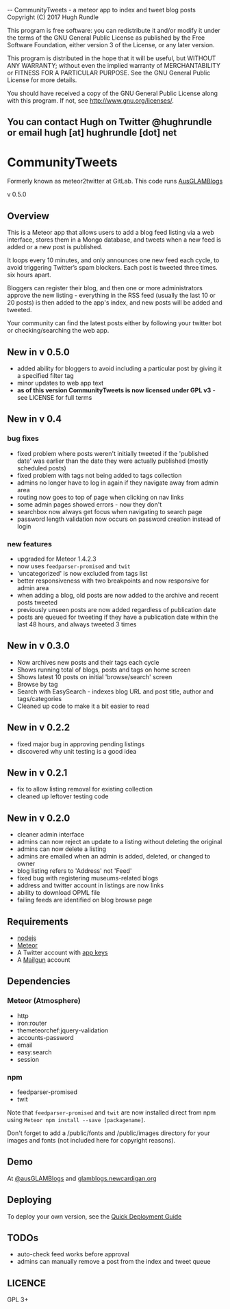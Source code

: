 
--
CommunityTweets - a meteor app to index and tweet blog posts
Copyright (C) 2017  Hugh Rundle

This program is free software: you can redistribute it and/or modify
it under the terms of the GNU General Public License as published by
the Free Software Foundation, either version 3 of the License, or
any later version.

This program is distributed in the hope that it will be useful,
but WITHOUT ANY WARRANTY; without even the implied warranty of
MERCHANTABILITY or FITNESS FOR A PARTICULAR PURPOSE.  See the
GNU General Public License for more details.

You should have received a copy of the GNU General Public License
along with this program.  If not, see <http://www.gnu.org/licenses/>.

You can contact Hugh on Twitter @hughrundle 
or email hugh [at] hughrundle [dot] net
--

# CommunityTweets
Formerly known as meteor2twitter at GitLab. This code runs [AusGLAMBlogs](https://glamblogs.newcardigan.org)

v 0.5.0

## Overview

This is a Meteor app that allows users to add a blog feed listing via a web interface, stores them in a Mongo database, and tweets when a new feed is added or a new post is published.

It loops every 10 minutes, and only announces one new feed each cycle, to avoid triggering Twitter’s spam blockers. Each post is tweeted three times. six hours apart.

Bloggers can register their blog, and then one or more administrators approve the new listing - everything in the RSS feed (usually the last 10 or 20 posts) is then added to the app's index, and new posts will be added and tweeted.

Your community can find the latest posts either by following your twitter bot or checking/searching the web app.

## New in v 0.5.0

* added ability for bloggers to avoid including a particular post by giving it a specified filter tag
* minor updates to web app text
* **as of this version CommunityTweets is now licensed under GPL v3** - see LICENSE for full terms

## New in v 0.4

### bug fixes
* fixed problem where posts weren't initially tweeted if the 'published date' was earlier than the date they were actually published (mostly scheduled posts)
* fixed problem with tags not being added to tags collection
* admins no longer have to log in again if they navigate away from admin area
* routing now goes to top of page when clicking on nav links
* some admin pages showed errors - now they don't
* searchbox now always get focus when navigating to search page
* password length validation now occurs on password creation instead of login

### new features
* upgraded for Meteor 1.4.2.3
* now uses `feedparser-promised` and `twit`
* 'uncategorized' is now excluded from tags list
* better responsiveness with two breakpoints and now responsive for admin area
* when adding a blog, old posts are now added to the archive and recent posts tweeted
* previously unseen posts are now added regardless of publication date
* posts are queued for tweeting if they have a publication date within the last 48 hours, and always tweeted 3 times

## New in v 0.3.0
* Now archives new posts and their tags each cycle
* Shows running total of blogs, posts and tags on home screen
* Shows latest 10 posts on initial 'browse/search' screen
* Browse by tag
* Search with EasySearch - indexes blog URL and post title, author and tags/categories
* Cleaned up code to make it a bit easier to read

## New in v 0.2.2
* fixed major bug in approving pending listings
* discovered why unit testing is a good idea

## New in v 0.2.1
* fix to allow listing removal for existing collection
* cleaned up leftover testing code

## New in v 0.2.0
* cleaner admin interface
* admins can now reject an update to a listing without deleting the original
* admins can now delete a listing
* admins are emailed when an admin is added, deleted, or changed to owner
* blog listing refers to 'Address' not 'Feed'
* fixed bug with registering museums-related blogs
* address and twitter account in listings are now links
* ability to download OPML file
* failing feeds are identified on blog browse page

## Requirements

* [nodejs](https://nodejs.org)
* [Meteor](https://www.meteor.com)
* A Twitter account with [app keys](https://apps.twitter.com)
* A [Mailgun](https://www.mailgun.com) account

## Dependencies

### Meteor (Atmosphere)

* http
* iron:router
* themeteorchef:jquery-validation
* accounts-password
* email
* easy:search
* session

### npm

* feedparser-promised
* twit

Note that `feedparser-promised` and `twit` are now installed direct from npm using `Meteor npm install --save [packagename]`.

Don't forget to add a /public/fonts and /public/images directory for your images and fonts (not included here for copyright reasons).

## Demo

At [@ausGLAMBlogs](https://twitter.com/ausglamblogs) and [glamblogs.newcardigan.org](https://glamblogs.newcardigan.org)

## Deploying

To deploy your own version, see the [Quick Deployment Guide](quick_deployment_guide.md)

## TODOs

* auto-check feed works before approval
* admins can manually remove a post from the index and tweet queue

## LICENCE

GPL 3+
